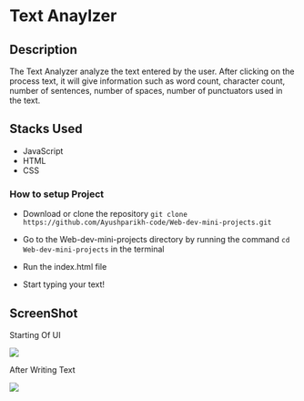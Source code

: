 # Text Anaylzer

## Description
The Text Analyzer analyze the text entered by the user. After clicking on the process text, it will give information such as word count, character count, number of sentences, number of spaces, number of punctuators used in the text.

## Stacks Used
* JavaScript
* HTML
* CSS

### How to setup Project

- Download or clone the repository
`
git clone https://github.com/Ayushparikh-code/Web-dev-mini-projects.git
`

- Go to the Web-dev-mini-projects directory by running the command ` cd Web-dev-mini-projects ` in the terminal
- Run the index.html file
- Start typing your text!

## ScreenShot

Starting Of UI

<img src="https://github.com/khushi-purwar/Web-dev-mini-projects/blob/dev-khushi/Text%20Analyzer/SS1.png"/>

After Writing Text

<img src="https://github.com/khushi-purwar/Web-dev-mini-projects/blob/dev-khushi/Text%20Analyzer/SS2.png" />
